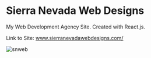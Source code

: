 # Sierra Nevada Web Designs
My Web Development Agency Site. Created with React.js.

Link to Site: www.sierranevadawebdesigns.com/

![snweb](https://github.com/JohnFuhrm12/sierranevadawebdesigns/assets/61069716/f8e1857b-9cfa-482a-94b3-75eb118311ba)
